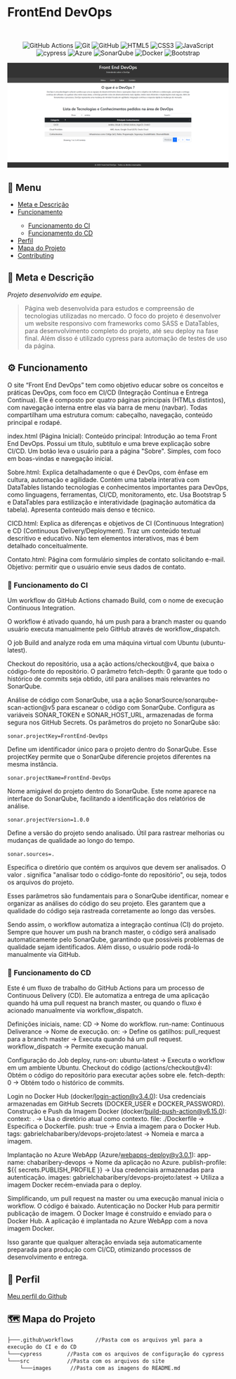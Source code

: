 # FrontEnd DevOps

<br> <div align=center>

![GitHub Actions](https://img.shields.io/badge/github%20actions-%232671E5.svg?style=for-the-badge&logo=githubactions&logoColor=white) ![Git](https://img.shields.io/badge/git-%23F05033.svg?style=for-the-badge&logo=git&logoColor=white) ![GitHub](https://img.shields.io/badge/github-%23121011.svg?style=for-the-badge&logo=github&logoColor=white) ![HTML5](https://img.shields.io/badge/html5-%23E34F26.svg?style=for-the-badge&logo=html5&logoColor=white) ![CSS3](https://img.shields.io/badge/css3-%231572B6.svg?style=for-the-badge&logo=css3&logoColor=white) ![JavaScript](https://img.shields.io/badge/javascript-%23323330.svg?style=for-the-badge&logo=javascript&logoColor=%23F7DF1E) ![cypress](https://img.shields.io/badge/-cypress-%23E5E5E5?style=for-the-badge&logo=cypress&logoColor=058a5e) ![Azure](https://img.shields.io/badge/azure-%230072C6.svg?style=for-the-badge&logo=microsoftazure&logoColor=white) ![SonarQube](https://img.shields.io/badge/SonarQube-black?style=for-the-badge&logo=sonarqube&logoColor=4E9BCD) ![Docker](https://img.shields.io/badge/docker-%230db7ed.svg?style=for-the-badge&logo=docker&logoColor=white) ![Bootstrap](https://img.shields.io/badge/bootstrap-%238511FA.svg?style=for-the-badge&logo=bootstrap&logoColor=white)

</div>


<p align="center">
<img src="./src/images/capaRM.png" alt="Protótipo do projeto.">
</p>

## 📂 Menu

<ul>
    <li><a href="#descricao">Meta e Descrição</a></li>
    <li><a href="#funcionamento">Funcionamento</a></li>
    <ul>
        <li><a href="#ci">Funcionamento do CI</a></li>
        <li><a href="#cd">Funcionamento do CD</a></li>
    </ul>
    <li><a href="#perfil">Perfil</a></li>
    <li><a href="#mapa">Mapa do Projeto</a></li>
    <li><a href="#contributing">Contributing</a></li>
</ul>

<p id="descricao"></p>

## 🎯 Meta e Descrição

*Projeto desenvolvido em equipe.*
> Página web desenvolvida para estudos e compreensão de tecnologias utilizadas no mercado.
O foco do projeto é desenvolver um website responsivo com frameworks como SASS e DataTables, para desenvolvimento completo do projeto, até seu deploy na fase final. Além disso é utilizado cypress para automação de testes de uso da página.

<p id="funcionamento"></p>

## ⚙️ Funcionamento

O site “Front End DevOps” tem como objetivo educar sobre os conceitos e práticas DevOps, com foco em CI/CD (Integração Contínua e Entrega Contínua). Ele é composto por quatro páginas principais (HTMLs distintos), com navegação interna entre elas via barra de menu (navbar). Todas compartilham uma estrutura comum: cabeçalho, navegação, conteúdo principal e rodapé.

index.html (Página Inicial):
Conteúdo principal: Introdução ao tema Front End DevOps. Possui um título, subtítulo e uma breve explicação sobre CI/CD. Um botão leva o usuário para a página "Sobre". Simples, com foco em boas-vindas e navegação inicial.

Sobre.html:
Explica detalhadamente o que é DevOps, com ênfase em cultura, automação e agilidade. Contém uma tabela interativa com DataTables listando tecnologias e conhecimentos importantes para DevOps, como linguagens, ferramentas, CI/CD, monitoramento, etc. Usa Bootstrap 5 e DataTables para estilização e interatividade (paginação automática da tabela). Apresenta conteúdo mais denso e técnico.

CICD.html:
Explica as diferenças e objetivos de CI (Continuous Integration) e CD (Continuous Delivery/Deployment). Traz um conteúdo textual descritivo e educativo. Não tem elementos interativos, mas é bem detalhado conceitualmente.

Contato.html:
Página com formulário simples de contato solicitando e-mail. Objetivo: permitir que o usuário envie seus dados de contato. 

<p id="ci"></p>

### 🔁 Funcionamento do CI

Um workflow do GitHub Actions chamado Build, com o nome de execução Continuous Integration.

O workflow é ativado quando, há um push para a branch master ou quando usuário executa manualmente pelo GitHub através de workflow_dispatch.

O job Build and analyze roda em uma máquina virtual com Ubuntu (ubuntu-latest).

Checkout do repositório, usa a ação actions/checkout@v4, que baixa o código-fonte do repositório. O parâmetro fetch-depth: 0 garante que todo o histórico de commits seja obtido, útil para análises mais relevantes no SonarQube.

Análise de código com SonarQube, usa a ação SonarSource/sonarqube-scan-action@v5 para escanear o código com SonarQube. Configura as variáveis SONAR_TOKEN e SONAR_HOST_URL, armazenadas de forma segura nos GitHub Secrets. Os parâmetros do projeto no SonarQube são:

```.
sonar.projectKey=FrontEnd-DevOps
```
Define um identificador único para o projeto dentro do SonarQube. Esse projectKey permite que o SonarQube diferencie projetos diferentes na mesma instância.

```.
sonar.projectName=FrontEnd-DevOps
```
Nome amigável do projeto dentro do SonarQube. Este nome aparece na interface do SonarQube, facilitando a identificação dos relatórios de análise.

```.
sonar.projectVersion=1.0.0
```
Define a versão do projeto sendo analisado. Útil para rastrear melhorias ou mudanças de qualidade ao longo do tempo.

```.
sonar.sources=.
```
Especifica o diretório que contém os arquivos que devem ser analisados. O valor . significa "analisar todo o código-fonte do repositório", ou seja, todos os arquivos do projeto.

Esses parâmetros são fundamentais para o SonarQube identificar, nomear e organizar as análises do código do seu projeto. Eles garantem que a qualidade do código seja rastreada corretamente ao longo das versões.

Sendo assim, o workflow automatiza a integração contínua (CI) do projeto. Sempre que houver um push na branch master, o código será analisado automaticamente pelo SonarQube, garantindo que possíveis problemas de qualidade sejam identificados. Além disso, o usuário pode rodá-lo manualmente via GitHub.

<p id="cd"></p>

### 🚀 Funcionamento do CD

Este é um fluxo de trabalho do GitHub Actions para um processo de Continuous Delivery (CD). Ele automatiza a entrega de uma aplicação quando há uma pull request na branch master, ou quando o fluxo é acionado manualmente via workflow_dispatch.

Definições iniciais, name: CD → Nome do workflow. run-name: Continuous Deliverance → Nome de execução. on: → Define os gatilhos: pull_request para a branch master → Executa quando há um pull request. workflow_dispatch → Permite execução manual.

Configuração do Job deploy, runs-on: ubuntu-latest → Executa o workflow em um ambiente Ubuntu. Checkout do código (actions/checkout@v4): Obtém o código do repositório para executar ações sobre ele. fetch-depth: 0 → Obtém todo o histórico de commits.

Login no Docker Hub (docker/login-action@v3.4.0): Usa credenciais armazenadas em GitHub Secrets (DOCKER_USER e DOCKER_PASSWORD). Construção e Push da Imagem Docker (docker/build-push-action@v6.15.0): context: . → Usa o diretório atual como contexto. file: ./Dockerfile → Especifica o Dockerfile. push: true → Envia a imagem para o Docker Hub. tags: gabrielchabaribery/devops-projeto:latest → Nomeia e marca a imagem. 

Implantação no Azure WebApp (Azure/webapps-deploy@v3.0.1): app-name: chabaribery-devops → Nome da aplicação no Azure. publish-profile: ${{ secrets.PUBLISH_PROFILE }} → Usa credenciais armazenadas para autenticação. images: gabrielchabaribery/devops-projeto:latest → Utiliza a imagem Docker recém-enviada para o deploy.

Simplificando, um pull request na master ou uma execução manual inicia o workflow. O código é baixado. Autenticação no Docker Hub para permitir publicação de imagem. O Docker Image é construído e enviado para o Docker Hub. A aplicação é implantada no Azure WebApp com a nova imagem Docker. 

Isso garante que qualquer alteração enviada seja automaticamente preparada para produção com CI/CD, otimizando processos de desenvolvimento e entrega.

<p id="perfil"></p>

## 👥 Perfil

[Meu perfil do Github](https://github.com/Gabriel-Dev-C/)

<p id="mapa"></p>

## 🗺️  Mapa do Projeto

```.
├───.github\workflows       //Pasta com os arquivos yml para a execução do CI e do CD
└───cypress        //Pasta com os arquivos de configuração do cypress
└───src            //Pasta com os arquivos do site
    └───images      //Pasta com as imagens do README.md
```